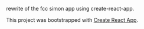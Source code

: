 rewrite of the fcc simon app using create-react-app.

This project was bootstrapped with [Create React App](https://github.com/facebookincubator/create-react-app).
